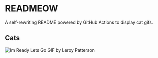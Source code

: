 # READMEOW

A self-rewriting README powered by GitHub Actions to display cat gifs.

## Cats

![Im Ready Lets Go GIF by Leroy Patterson](https://media1.giphy.com/media/CjmvTCZf2U3p09Cn0h/200.gif?cid=9acd02darpnps8hb5wd8i5xbbuvo6ujptcee4sfro1ubu0sk&ep=v1_gifs_search&rid=200.gif&ct=g)
